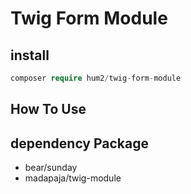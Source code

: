 # Twig Form Module

## install
```php
composer require hum2/twig-form-module
```

## How To Use

## dependency Package

- bear/sunday
- madapaja/twig-module
